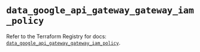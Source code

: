 # `data_google_api_gateway_gateway_iam_policy`

Refer to the Terraform Registry for docs: [`data_google_api_gateway_gateway_iam_policy`](https://registry.terraform.io/providers/hashicorp/google-beta/6.43.0/docs/data-sources/google_api_gateway_gateway_iam_policy).
